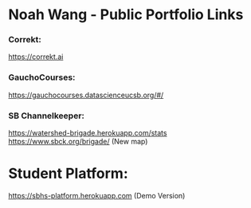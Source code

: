 # Noah Wang - Public Portfolio Links

### Correkt:
https://correkt.ai

### GauchoCourses:
https://gauchocourses.datascienceucsb.org/#/

### SB Channelkeeper:
https://watershed-brigade.herokuapp.com/stats <br>
https://www.sbck.org/brigade/ (New map)

# Student Platform:
https://sbhs-platform.herokuapp.com (Demo Version)
